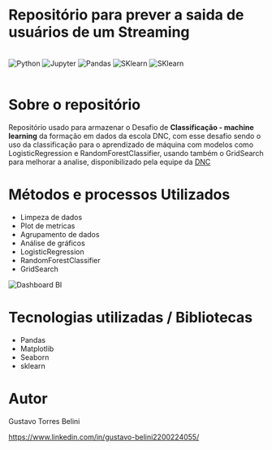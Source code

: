 # Repositório para prever a saida de usuários de um Streaming

<div style= 'display: inline_block'><br/>
    <img alt='Python' src='https://img.shields.io/badge/python-3670A0?style=for-the-badge&logo=python&logoColor=ffdd54'>
    <img alt='Jupyter' src='https://img.shields.io/badge/jupyter-%23FA0F00.svg?style=for-the-badge&logo=jupyter&logoColor=white'>
    <img alt='Pandas' src='https://img.shields.io/badge/pandas-%23150458.svg?style=for-the-badge&logo=pandas&logoColor=white'>
    <img alt='SKlearn' src='https://img.shields.io/badge/scikit--learn-%23F7931E.svg?style=for-the-badge&logo=scikit-learn&logoColor=white'>
    <img alt='SKlearn' src='https://img.shields.io/badge/Matplotlib-%23ffffff.svg?style=for-the-badge&logo=Matplotlib&logoColor=black'>
</div><br>



# Sobre o repositório
Repositório usado para armazenar o Desafio de  **Classificação - machine learning** da formação em dados da escola DNC, com esse desafio sendo o uso da classificação para o aprendizado de máquina com modelos como LogisticRegression e RandomForestClassifier, usando também o GridSearch para melhorar a analise, disponibilizado pela equipe da [DNC](https://www.escoladnc.com.br/ "Site da DNC")


# Métodos e processos Utilizados
- Limpeza de dados
- Plot de metricas
- Agrupamento de dados
- Análise de gráficos
- LogisticRegression
- RandomForestClassifier
- GridSearch

![Dashboard BI](https://github.com/GTBelini22/prj_Classificacao_Churn_clientes/blob/main/assets/Matriz%20de%20confus%C3%A3o.png)

# Tecnologias utilizadas / Bibliotecas
- Pandas
- Matplotlib
- Seaborn
- sklearn


# Autor

Gustavo Torres Belini

https://www.linkedin.com/in/gustavo-belini2200224055/
